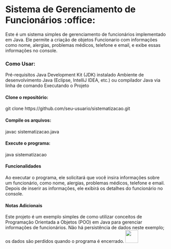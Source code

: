 <h1>Sistema de Gerenciamento de Funcionários :office:</h1> 
Este é um sistema simples de gerenciamento de funcionários implementado em Java. 
Ele permite a criação de objetos Funcionario com informações como nome, alergias, problemas médicos, telefone e email, e exibe essas informações no console.

<h3></u>Como Usar:</h3>
Pré-requisitos
Java Development Kit (JDK) instalado
Ambiente de desenvolvimento Java (Eclipse, IntelliJ IDEA, etc.) ou compilador Java via linha de comando
Executando o Projeto

<h4>Clone o repositório:</h4>
git clone https://github.com/seu-usuario/sistematizacao.git

<h4>Compile os arquivos:</h4>

javac sistematizacao.java

<h4>Execute o programa:</h4>
java sistematizacao

<h4>Funcionalidades</h4>
Ao executar o programa, ele solicitará que você insira informações sobre um funcionário, como nome, alergias, problemas médicos, telefone e email.
Depois de inserir as informações, ele exibirá os detalhes do funcionário no console.

<h4>Notas Adicionais</h4>
Este projeto é um exemplo simples de como utilizar conceitos de Programação Orientada a Objetos (POO) em Java para gerenciar informações de funcionários. Não há persistência de dados neste exemplo; os dados são perdidos quando o programa é encerrado.

<img loading="lazy" src="https://cdn.jsdelivr.net/gh/devicons/devicon/icons/java/java-original.svg" width="40" height="40"/>
